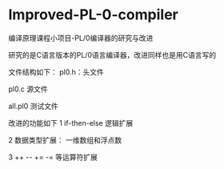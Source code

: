 # Improved-PL-0-compiler
编译原理课程小项目-PL/0编译器的研究与改进

研究的是C语言版本的PL/0语言编译器，改进同样也是用C语言写的

文件结构如下：
pl0.h：头文件

pl0.c 源文件

all.pl0 测试文件


改进的功能如下
1 if-then-else 逻辑扩展

2 数据类型扩展： 一维数组和浮点数

3 ++ -- += -= 等运算符扩展
